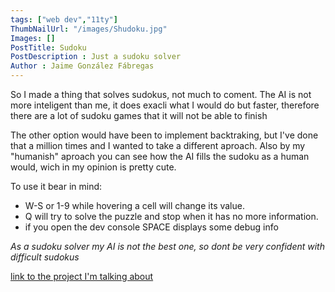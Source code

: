 ```yaml
---
tags: ["web dev","11ty"]
ThumbNailUrl: "/images/Shudoku.jpg"
Images: []
PostTitle: Sudoku
PostDescription : Just a sudoku solver
Author : Jaime González Fábregas
---
```


So I made a thing that solves sudokus, not much to coment. The AI is not more inteligent than me, it does exacli what I would do but faster, therefore there are a lot of sudoku games that it will not be able to finish

The other option would have been to implement backtraking, but I've done that a million times and I wanted to take a different aproach. Also by my "humanish" aproach you can see how the AI fills the sudoku as a human would, wich in my opinion is pretty cute.

To use it bear in mind:
- W-S or 1-9 while hovering a cell will change its value.
- Q will try to solve the puzzle and stop when it has no more information.
- if you open the dev console SPACE displays some debug info

*As a sudoku solver my AI is not the best one, so dont be very confident with difficult sudokus*

[link to the project I'm talking about](https://dirigity.github.io/htmlProyects/Sudoku/)
